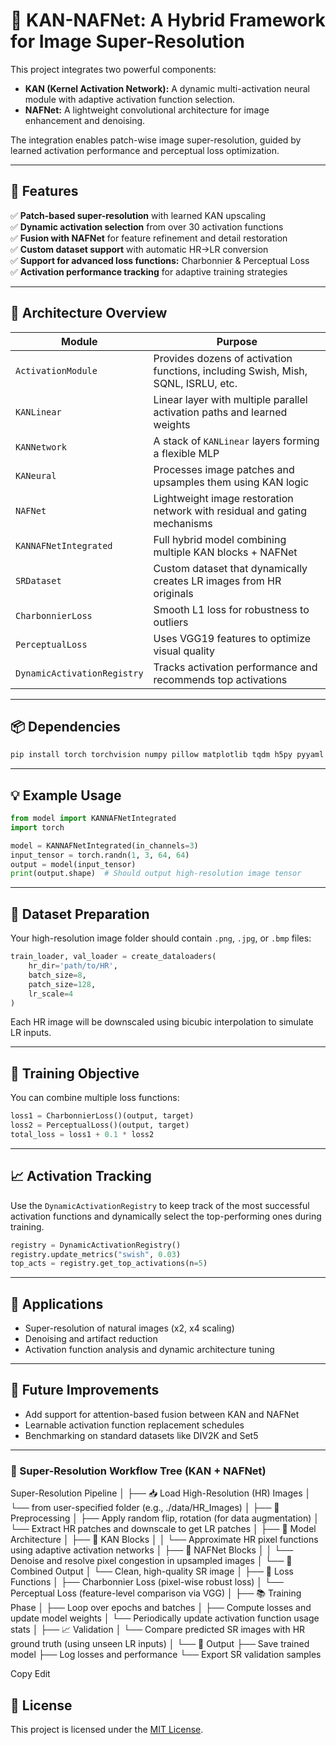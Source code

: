 # 🔬 KAN-NAFNet: A Hybrid Framework for Image Super-Resolution

This project integrates two powerful components:
- **KAN (Kernel Activation Network):** A dynamic multi-activation neural module with adaptive activation function selection.
- **NAFNet:** A lightweight convolutional architecture for image enhancement and denoising.

The integration enables patch-wise image super-resolution, guided by learned activation performance and perceptual loss optimization.

---

## 🚀 Features

✅ **Patch-based super-resolution** with learned KAN upscaling  
✅ **Dynamic activation selection** from over 30 activation functions  
✅ **Fusion with NAFNet** for feature refinement and detail restoration  
✅ **Custom dataset support** with automatic HR→LR conversion  
✅ **Support for advanced loss functions:** Charbonnier & Perceptual Loss  
✅ **Activation performance tracking** for adaptive training strategies  

---

## 🧠 Architecture Overview

| Module | Purpose |
|--------|---------|
| `ActivationModule` | Provides dozens of activation functions, including Swish, Mish, SQNL, ISRLU, etc. |
| `KANLinear` | Linear layer with multiple parallel activation paths and learned weights |
| `KANNetwork` | A stack of `KANLinear` layers forming a flexible MLP |
| `KANeural` | Processes image patches and upsamples them using KAN logic |
| `NAFNet` | Lightweight image restoration network with residual and gating mechanisms |
| `KANNAFNetIntegrated` | Full hybrid model combining multiple KAN blocks + NAFNet |
| `SRDataset` | Custom dataset that dynamically creates LR images from HR originals |
| `CharbonnierLoss` | Smooth L1 loss for robustness to outliers |
| `PerceptualLoss` | Uses VGG19 features to optimize visual quality |
| `DynamicActivationRegistry` | Tracks activation performance and recommends top activations |

---

## 📦 Dependencies

```bash
pip install torch torchvision numpy pillow matplotlib tqdm h5py pyyaml
```

---

## 💡 Example Usage

```python
from model import KANNAFNetIntegrated
import torch

model = KANNAFNetIntegrated(in_channels=3)
input_tensor = torch.randn(1, 3, 64, 64)
output = model(input_tensor)
print(output.shape)  # Should output high-resolution image tensor
```

---

## 🧪 Dataset Preparation

Your high-resolution image folder should contain `.png`, `.jpg`, or `.bmp` files:

```python
train_loader, val_loader = create_dataloaders(
    hr_dir='path/to/HR', 
    batch_size=8, 
    patch_size=128,
    lr_scale=4
)
```

Each HR image will be downscaled using bicubic interpolation to simulate LR inputs.

---

## 🎯 Training Objective

You can combine multiple loss functions:

```python
loss1 = CharbonnierLoss()(output, target)
loss2 = PerceptualLoss()(output, target)
total_loss = loss1 + 0.1 * loss2
```

---

## 📈 Activation Tracking

Use the `DynamicActivationRegistry` to keep track of the most successful activation functions and dynamically select the top-performing ones during training.

```python
registry = DynamicActivationRegistry()
registry.update_metrics("swish", 0.03)
top_acts = registry.get_top_activations(n=5)
```

---

## 🧱 Applications

- Super-resolution of natural images (x2, x4 scaling)
- Denoising and artifact reduction
- Activation function analysis and dynamic architecture tuning

---

## 📌 Future Improvements

- Add support for attention-based fusion between KAN and NAFNet
- Learnable activation function replacement schedules
- Benchmarking on standard datasets like DIV2K and Set5

---


### 🔁 Super-Resolution Workflow Tree (KAN + NAFNet)

Super-Resolution Pipeline
│
├── 📥 Load High-Resolution (HR) Images
│ └── from user-specified folder (e.g., ./data/HR_Images)
│
├── 🔄 Preprocessing
│ ├── Apply random flip, rotation (for data augmentation)
│ └── Extract HR patches and downscale to get LR patches
│
├── 🧠 Model Architecture
│ ├── 🔗 KAN Blocks
│ │ └── Approximate HR pixel functions using adaptive activation networks
│ ├── 🔧 NAFNet Blocks
│ │ └── Denoise and resolve pixel congestion in upsampled images
│ └── 🔀 Combined Output
│ └── Clean, high-quality SR image
│
├── 🎯 Loss Functions
│ ├── Charbonnier Loss (pixel-wise robust loss)
│ └── Perceptual Loss (feature-level comparison via VGG)
│
├── 📚 Training Phase
│ ├── Loop over epochs and batches
│ ├── Compute losses and update model weights
│ └── Periodically update activation function usage stats
│
├── 📈 Validation
│ └── Compare predicted SR images with HR ground truth (using unseen LR inputs)
│
└── 💾 Output
├── Save trained model
├── Log losses and performance
└── Export SR validation samples

Copy
Edit


























## 📜 License

This project is licensed under the [MIT License](https://opensource.org/licenses/MIT).

